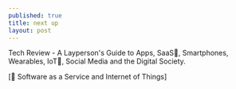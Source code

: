 ```yaml
---
published: true
title: next up
layout: post
---
```

 Tech Review - A Layperson's Guide to Apps, SaaS💫, Smartphones, Wearables, IoT💫, Social Media and the Digital Society.

[💫 Software as a Service and Internet of Things]
